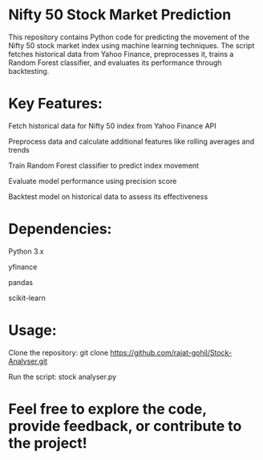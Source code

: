 # Nifty 50 Stock Market Prediction

This repository contains Python code for predicting the movement of the Nifty 50 stock market index using machine learning techniques. The script fetches historical data from Yahoo Finance, preprocesses it, trains a Random Forest classifier, and evaluates its performance through backtesting.

# Key Features:
Fetch historical data for Nifty 50 index from Yahoo Finance API

Preprocess data and calculate additional features like rolling averages and trends

Train Random Forest classifier to predict index movement

Evaluate model performance using precision score

Backtest model on historical data to assess its effectiveness

# Dependencies:
Python 3.x

yfinance

pandas

scikit-learn

# Usage:

Clone the repository: git clone https://github.com/rajat-gohil/Stock-Analyser.git

Run the script: stock analyser.py


# Feel free to explore the code, provide feedback, or contribute to the project!
